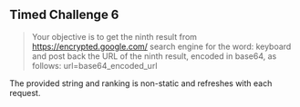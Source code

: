 Timed Challenge 6
-----------------

> Your objective is to get the ninth result from https://encrypted.google.com/
> search engine for the word: keyboard and post back the URL of the ninth
> result, encoded in base64, as follows: url=base64_encoded_url

The provided string and ranking is non-static and refreshes with each request.
